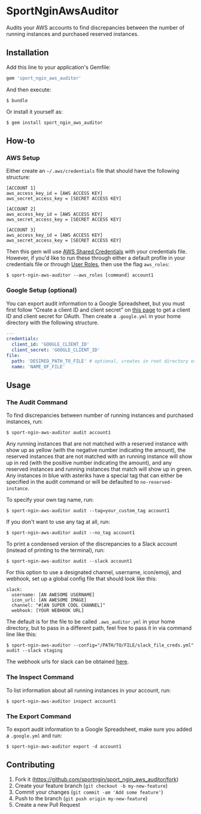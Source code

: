 # SportNginAwsAuditor

Audits your AWS accounts to find discrepancies between the number of running instances and purchased reserved instances.

## Installation

Add this line to your application's Gemfile:

```ruby
gem 'sport_ngin_aws_auditor'
```

And then execute:

    $ bundle

Or install it yourself as:

    $ gem install sport_ngin_aws_auditor

## How-to

### AWS Setup
Either create an `~/.aws/credentials` file that should have the following structure:

```
[ACCOUNT 1]
aws_access_key_id = [AWS ACCESS KEY]
aws_secret_access_key = [SECRET ACCESS KEY]

[ACCOUNT 2]
aws_access_key_id = [AWS ACCESS KEY]
aws_secret_access_key = [SECRET ACCESS KEY]

[ACCOUNT 3]
aws_access_key_id = [AWS ACCESS KEY]
aws_secret_access_key = [SECRET ACCESS KEY]
```

Then this gem will use [AWS Shared Credentials](http://docs.aws.amazon.com/cli/latest/userguide/cli-chap-getting-started.html) with your credentials file. However, if you'd like to run these through either a default profile in your credentials file or through [User Roles](http://docs.aws.amazon.com/IAM/latest/UserGuide/tutorial_cross-account-with-roles.html), then use the flag `aws_roles`:

    $ sport-ngin-aws-auditor --aws_roles [command] account1

### Google Setup (optional)
You can export audit information to a Google Spreadsheet, but you must first follow “Create a client ID and client secret” on [this page](https://developers.google.com/drive/web/auth/web-server) to get a client ID and client secret for OAuth. Then create a `.google.yml` in your home directory with the following structure.

```yaml
---
credentials:
  client_id: 'GOOGLE_CLIENT_ID'
  client_secret: 'GOOGLE_CLIENT_ID'
file:
  path: 'DESIRED_PATH_TO_FILE' # optional, creates in root directory otherwise
  name: 'NAME_OF_FILE'
```
 
## Usage

### The Audit Command

To find discrepancies between number of running instances and purchased instances, run:

    $ sport-ngin-aws-auditor audit account1

Any running instances that are not matched with a reserved instance with show up as yellow (with the negative number indicating the amount), the reserved instances that are not matched with an running instance will show up in red (with the positive number indicating the amount), and any reserved instances and running instances that match will show up in green. Any instances in blue with asteriks have a special tag that can either be specified in the audit command or will be defaulted to `no-reserved-instance`.

To specify your own tag name, run:

    $ sport-ngin-aws-auditor audit --tag=your_custom_tag account1

If you don't want to use any tag at all, run:

    $ sport-ngin-aws-auditor audit --no_tag account1

To print a condensed version of the discrepancies to a Slack account (instead of printing to the terminal), run:

    $ sport-ngin-aws-auditor audit --slack account1

For this option to use a designated channel, username, icon/emoji, and webhook, set up a global config file that should look like this:

```
slack:
  username: [AN AWESOME USERNAME]
  icon_url: [AN AWESOME IMAGE]
  channel: "#[AN SUPER COOL CHANNEL]"
  webhook: [YOUR WEBHOOK URL]
```

The default is for the file to be called `.aws_auditor.yml` in your home directory, but to pass in a different path, feel free to pass it in via command line like this:

    $ sport-ngin-aws-auditor --config="/PATH/TO/FILE/slack_file_creds.yml" audit --slack staging

The webhook urls for slack can be obtained [here](https://api.slack.com/incoming-webhooks).

### The Inspect Command

To list information about all running instances in your account, run:

    $ sport-ngin-aws-auditor inspect account1

### The Export Command

To export audit information to a Google Spreadsheet, make sure you added a `.google.yml` and run:

    $ sport-ngin-aws-auditor export -d account1
    
## Contributing

1. Fork it (https://github.com/sportngin/sport_ngin_aws_auditor/fork)
2. Create your feature branch (`git checkout -b my-new-feature`)
3. Commit your changes (`git commit -am 'Add some feature'`)
4. Push to the branch (`git push origin my-new-feature`)
5. Create a new Pull Request
